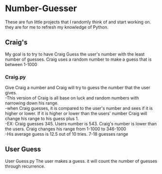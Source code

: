 # Number-Guesser

These are fun little projects that I randomly think of and start working on. they are for me to refresh my knowledge of Python.

## Craig's  

My goal is to try to have Craig Guess the user's number with the least number of guesses. Craig uses a random number to make a guess that is between 1-1000

### Craig.py
Give Craig a number and Craig will try to guess the number that the user gives. </br>
    -This version of Craig is all base on luck and random numbers with narrowing down his range. </br>
        -when Craig guesses, it is compared to the user's number and sees if it is higher or lower. If it is higher or lower than the users' number Craig will change his range to his guess plus 1. </br>
            -EX: Craig guesses 345. Users number is 543. Craig's number is lower than the users. Craig changes his range from 1-1000 to 346-1000</br>
    -His average guess is 12.5 out of 10 tries. 7-18 guesses range </br>

## User Guess

User Guess.py
The user makes a guess. it will count the number of guesses through recurrence.

